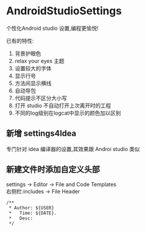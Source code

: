 # AndroidStudioSettings
个性化Android studio 设置,编程更愉悦!

已有的特性:

1. 背景护眼色
1. relax your eyes 主题
1. 设置较大的字体
1. 显示行号
1. 方法间显示横线
1. 自动导包
1. 代码提示不区分大小写
1. 打开 studio 不自动打开上次离开时的工程
1. 不同的log级别在logcat中显示的颜色加以区别

## 新增 settings4Idea
专门针对 idea 编译器的设置,其效果跟 Androi studio 类似

## 新建文件时添加自定义头部
settings -> Editor -> File and Code Templates        
右侧栏:includes -> File Header  
```
/**
 * Author: ${USER} 
 *   Time: ${DATE}.
 *   Desc:     
 */
```